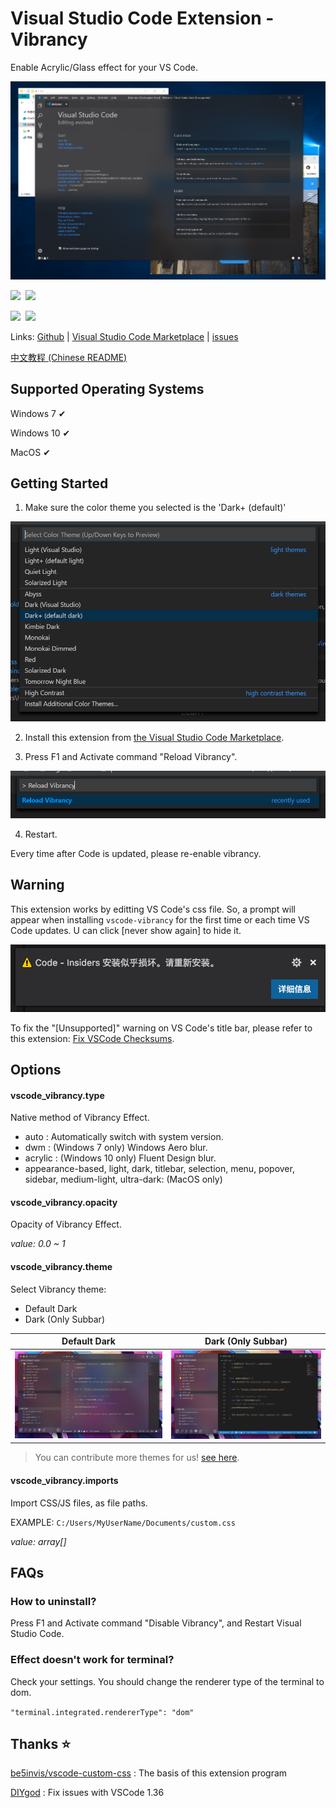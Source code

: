 # Visual Studio Code Extension - Vibrancy

Enable Acrylic/Glass effect for your VS Code.

![screenshot](./screenshot.png)

[![](https://vsmarketplacebadge.apphb.com/version/eyhn.vscode-vibrancy.svg)](https://marketplace.visualstudio.com/items?itemName=eyhn.vscode-vibrancy)&nbsp;
[![](https://img.shields.io/visual-studio-marketplace/stars/eyhn.vscode-vibrancy.svg)](https://marketplace.visualstudio.com/items?itemName=eyhn.vscode-vibrancy)

[![](https://img.shields.io/github/stars/eyhn/vscode-vibrancy.svg?style=social)](https://github.com/eyhn/vscode-vibrancy)&nbsp;
[![](https://img.shields.io/github/watchers/eyhn/vscode-vibrancy.svg?style=social)](https://github.com/eyhn/vscode-vibrancy)

Links: [Github](https://github.com/eyhn/vscode-vibrancy) | [Visual Studio Code Marketplace](https://marketplace.visualstudio.com/items?itemName=eyhn.vscode-vibrancy) | [issues](https://github.com/eyhn/vscode-vibrancy/issues)

[中文教程 (Chinese README)](https://eyhn.in/vscode-vibrancy/)

## Supported Operating Systems

Windows 7 ✔

Windows 10 ✔

MacOS ✔

## Getting Started

1. Make sure the color theme you selected is the 'Dark+ (default)'

![step-1](./step-1.png)

2. Install this extension from [the Visual Studio Code Marketplace](https://marketplace.visualstudio.com/items?itemName=eyhn.vscode-vibrancy).

3. Press F1 and Activate command "Reload Vibrancy".

![step-3](./step-3.png)

4. Restart.

Every time after Code is updated, please re-enable vibrancy.

## Warning

This extension works by editting VS Code's css file. So, a prompt will appear when installing `vscode-vibrancy` for the first time or each time VS Code updates. U can click [never show again] to hide it.

![screenshot](./warns.png)

To fix the "[Unsupported]" warning on VS Code's title bar, please refer to this extension: [Fix VSCode Checksums](https://marketplace.visualstudio.com/items?itemName=lehni.vscode-fix-checksums).

## Options

#### vscode_vibrancy.type

Native method of Vibrancy Effect.

* auto : Automatically switch with system version.
* dwm : (Windows 7 only) Windows Aero blur.
* acrylic : (Windows 10 only) Fluent Design blur.
* appearance-based, light, dark, titlebar, selection, menu, popover, sidebar, medium-light, ultra-dark: (MacOS only)

#### vscode_vibrancy.opacity

Opacity of Vibrancy Effect.

*value: 0.0 ~ 1*

#### vscode_vibrancy.theme

Select Vibrancy theme:

* Default Dark
* Dark (Only Subbar)

|        Default Dark      |    Dark (Only Subbar)   |
|:------------------------:|:-----------------------:|
| ![](./theme-default.jpg) | ![](./theme-subbar.jpg) |

> You can contribute more themes for us! [see here](https://github.com/EYHN/vscode-vibrancy/tree/master/themes).

#### vscode_vibrancy.imports

Import CSS/JS files, as file paths.

EXAMPLE: `C:/Users/MyUserName/Documents/custom.css`

*value: array[]*

## FAQs

### How to uninstall?

Press F1 and Activate command "Disable Vibrancy", and Restart Visual Studio Code.

### Effect doesn't work for terminal?

Check your settings. You should change the renderer type of the terminal to dom.

`"terminal.integrated.rendererType": "dom"`

## Thanks ⭐

[be5invis/vscode-custom-css](https://github.com/be5invis/vscode-custom-css) : The basis of this extension program

[DIYgod](https://github.com/microsoft/vscode/issues/32257#issuecomment-509936623) : Fix issues with VSCode 1.36
